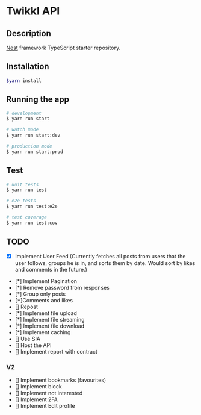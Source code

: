 # Twikkl API

## Description

[Nest](https://github.com/nestjs/nest) framework TypeScript starter repository.

## Installation

```bash
$yarn install
```

## Running the app

```bash
# development
$ yarn run start

# watch mode
$ yarn run start:dev

# production mode
$ yarn run start:prod
```

## Test

```bash
# unit tests
$ yarn run test

# e2e tests
$ yarn run test:e2e

# test coverage
$ yarn run test:cov
```

## TODO

- [x] Implement User Feed (Currently fetches all posts from users that the user follows, groups he is in, and sorts them by date. Would sort by likes and comments in the future.)
- [*] Implement Pagination
- [*] Remove password from responses
- [*] Group only posts
- [*]Comments and likes
- [] Repost
- [*] Implement file upload
- [*] Implement file streaming
- [*] Implement file download
- [*] Implement caching
- [] Use SIA
- [] Host the API
- [] Implement report with contract

### V2

- [] Implement bookmarks (favourites)
- [] Implement block
- [] Implement not interested
- [] Implement 2FA
- [] Implement Edit profile
